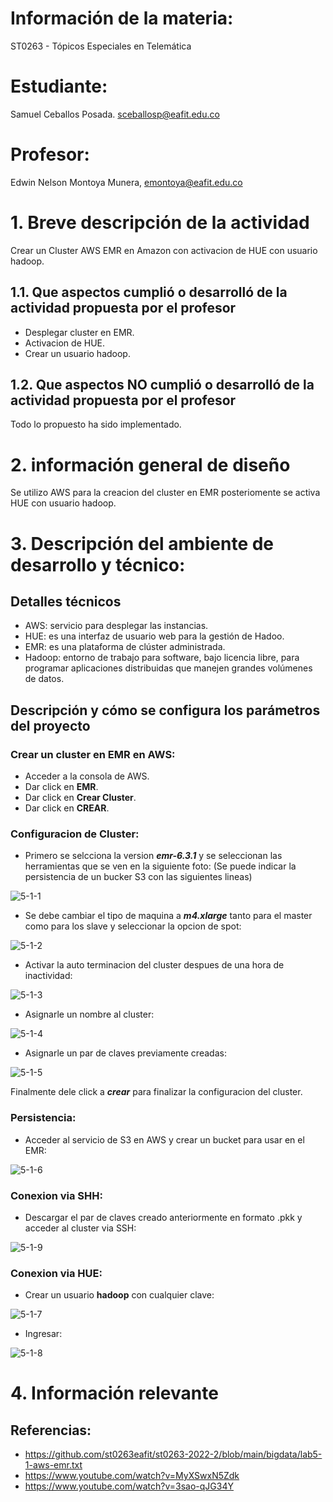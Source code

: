 # Información de la materia:
ST0263 - Tópicos Especiales en Telemática

# Estudiante:
Samuel Ceballos Posada. sceballosp@eafit.edu.co

# Profesor:
Edwin Nelson Montoya Munera, [emontoya@eafit.edu.co](mailto:emontoya@eafit.edu.co)

# 1. Breve descripción de la actividad
Crear un Cluster AWS EMR en Amazon con activacion de HUE con usuario hadoop.

## 1.1. Que aspectos cumplió o desarrolló de la actividad propuesta por el profesor
- Desplegar cluster en EMR.
- Activacion de HUE.
- Crear un usuario hadoop.

## 1.2. Que aspectos NO cumplió o desarrolló de la actividad propuesta por el profesor
Todo lo propuesto ha sido implementado.

# 2. información general de diseño
Se utilizo AWS para la creacion del cluster en EMR posteriomente se activa HUE con usuario hadoop.

# 3. Descripción del ambiente de desarrollo y técnico:

## Detalles técnicos
- AWS: servicio para desplegar las instancias.
- HUE: es una interfaz de usuario web para la gestión de Hadoo.
- EMR: es una plataforma de clúster administrada.
- Hadoop:  entorno de trabajo para software, bajo licencia libre, para programar aplicaciones distribuidas que manejen grandes volúmenes de datos.

## Descripción y cómo se configura los parámetros del proyecto 
### Crear un cluster en EMR en AWS:
- Acceder a la consola de AWS.
- Dar click en **EMR**.
- Dar click en **Crear Cluster**.
- Dar click en **CREAR**.

### Configuracion de Cluster:
- Primero se selcciona la version ***emr-6.3.1*** y se seleccionan las herramientas que se ven en la siguiente foto:
(Se puede indicar la persistencia de un bucker S3 con las siguientes lineas)

![5-1-1](https://user-images.githubusercontent.com/60147093/200109314-5d42d333-65c4-4da9-9634-b5a03f3cf934.PNG)

- Se debe cambiar el tipo de maquina a ***m4.xlarge*** tanto para el master como para los slave y seleccionar la opcion de spot:

![5-1-2](https://user-images.githubusercontent.com/60147093/200109316-77f60155-d8a6-4a48-a5f1-41fd7d61c45a.PNG)

- Activar la auto terminacion del cluster despues de una hora de inactividad: 

![5-1-3](https://user-images.githubusercontent.com/60147093/200109318-d0e9aff4-90f0-43cf-ad9f-546bce60dcd8.PNG)

- Asignarle un nombre al cluster:

![5-1-4](https://user-images.githubusercontent.com/60147093/200109320-783570dc-c3f0-472b-b106-6c847563a07d.PNG)

- Asignarle un par de claves previamente creadas:

![5-1-5](https://user-images.githubusercontent.com/60147093/200109321-5fc9523a-9082-4e56-999e-cbbda18376ea.PNG)

Finalmente dele click a ***crear*** para finalizar la configuracion del cluster. 

### Persistencia:
- Acceder al servicio de S3 en AWS y crear un bucket para usar en el EMR:

![5-1-6](https://user-images.githubusercontent.com/60147093/200109322-33ab85c8-f5ce-4bb3-b79d-d23673f322e0.PNG)

### Conexion via SHH:
- Descargar el par de claves creado anteriormente en formato .pkk y acceder al cluster via SSH:

![5-1-9](https://user-images.githubusercontent.com/60147093/200115300-9b298d8b-f0d0-44ee-9cdc-41a6d073980e.PNG)

### Conexion via HUE:
- Crear un usuario **hadoop** con cualquier clave:

![5-1-7](https://user-images.githubusercontent.com/60147093/200115297-cfc4fe58-7568-4297-b752-b33c3e56e967.PNG)

- Ingresar:

![5-1-8](https://user-images.githubusercontent.com/60147093/200115299-18c92318-9db4-4184-9485-04834fcdeae8.PNG)


# 4. Información relevante

## Referencias:
- https://github.com/st0263eafit/st0263-2022-2/blob/main/bigdata/lab5-1-aws-emr.txt
- https://www.youtube.com/watch?v=MyXSwxN5Zdk
- https://www.youtube.com/watch?v=3sao-qJG34Y
